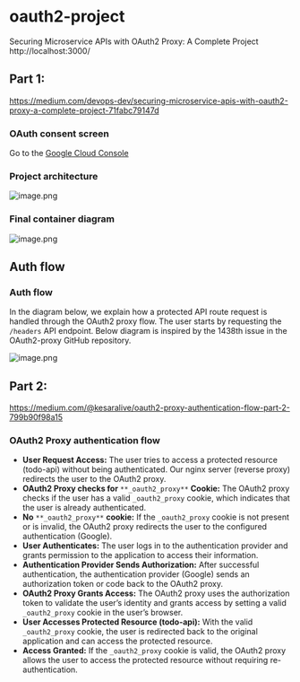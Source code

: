 # oauth2-project
Securing Microservice APIs with OAuth2 Proxy: A Complete Project
http://localhost:3000/

## Part 1:
https://medium.com/devops-dev/securing-microservice-apis-with-oauth2-proxy-a-complete-project-71fabc79147d

### OAuth consent screen
Go to the [Google Cloud Console](https://console.cloud.google.com/auth/clients/554984553432-q75sl7qnmbu9fdsv8o7otib66lt9cccf.apps.googleusercontent.com?inv=1&invt=Ab2vuw&project=oauth2-project-465916)

### Project architecture
![image.png](https://miro.medium.com/v2/resize:fit:2000/format:webp/1*SaOqJGXbBuhPMHS5aHkz1w.gif)

### Final container diagram
![image.png](https://miro.medium.com/v2/resize:fit:1100/format:webp/1*6WAdak685CEI4qoaWLAPow.png)

## Auth flow
### Auth flow
In the diagram below, we explain how a protected API route request is handled through the OAuth2 proxy flow.
The user starts by requesting the `/headers` API endpoint.
Below diagram is inspired by the 1438th issue in the OAuth2-proxy GitHub repository.

![image.png](https://miro.medium.com/v2/resize:fit:4800/format:webp/1*MGNR_gT4icsR0DDeVgIMtQ.png)

## Part 2:
https://medium.com/@kesaralive/oauth2-proxy-authentication-flow-part-2-799b90f98a15

### OAuth2 Proxy authentication flow

-   **User Request Access:** The user tries to access a protected resource (todo-api) without being authenticated. Our nginx server (reverse proxy) redirects the user to the OAuth2 proxy.
-   **OAuth2 Proxy checks for** `**_oauth2_proxy**` **Cookie:** The OAuth2 proxy checks if the user has a valid `_oauth2_proxy` cookie, which indicates that the user is already authenticated.
-   **No** `**_oauth2_proxy**` **cookie:** If the `_oauth2_proxy` cookie is not present or is invalid, the OAuth2 proxy redirects the user to the configured authentication (Google).
-   **User Authenticates:** The user logs in to the authentication provider and grants permission to the application to access their information.
-   **Authentication Provider Sends Authorization:** After successful authentication, the authentication provider (Google) sends an authorization token or code back to the OAuth2 proxy.
-   **OAuth2 Proxy Grants Access:** The OAuth2 proxy uses the authorization token to validate the user’s identity and grants access by setting a valid `_oauth2_proxy` cookie in the user’s browser.
-   **User Accesses Protected Resource (todo-api):** With the valid `_oauth2_proxy` cookie, the user is redirected back to the original application and can access the protected resource.
-   **Access Granted:** If the `_oauth2_proxy` cookie is valid, the OAuth2 proxy allows the user to access the protected resource without requiring re-authentication.





